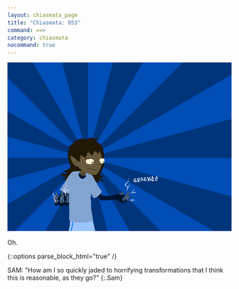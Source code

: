 ```yaml
---
layout: chiasmata_page
title: "Chiasmata: 053"
command: ==>
category: chiasmata
nocommand: true
---
```


![53](/chiasmata/images/narrative/054.png)

Oh.

{::options parse_block_html="true" /}
<div class="dialogue">
SAM: "How am I so quickly jaded to horrifying transformations that I think this is reasonable, as they go?" 
{:.Sam}
</div>